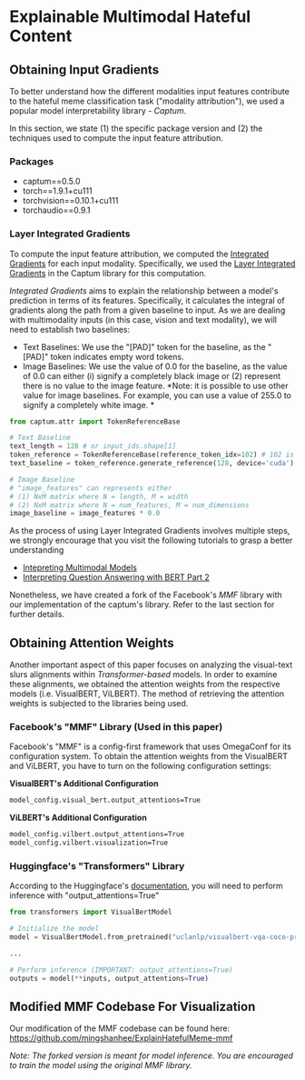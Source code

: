 # Explainable Multimodal Hateful Content

## Obtaining Input Gradients

To better understand how the different modalities input features contribute to the hateful meme classification task ("modality attribution"), we used a popular model interpretability library - *Captum*. 

In this section, we state (1) the specific package version and (2) the techniques used to compute the input feature attribution.

### Packages
- captum==0.5.0
- torch==1.9.1+cu111
- torchvision==0.10.1+cu111
- torchaudio==0.9.1

### Layer Integrated Gradients

To compute the input feature attribution, we computed the [Integrated Gradients](https://arxiv.org/abs/1703.01365) for each input modality. Specifically, we used the [Layer Integrated Gradients](https://captum.ai/docs/algorithms#layer-integrated-gradients) in the Captum library for this computation.

*Integrated Gradients* aims to explain the relationship between a model's prediction in terms of its features. Specifically, it calculates the integral of gradients along the path from a given baseline to input. As we are dealing with multimodality inputs (in this case, vision and text modality), we will need to establish two baselines:
- Text Baselines: We use the "[PAD]" token for the baseline, as the "[PAD]" token indicates empty word tokens.
- Image Baselines: We use the value of 0.0 for the baseline, as the value of 0.0 can either (i) signify a completely black image or (2) represent there is no value to the image feature. *Note: it is possible to use other value for image baselines. For example, you can use a value of 255.0 to signify a completely white image. *

```python
from captum.attr import TokenReferenceBase

# Text Baseline
text_length = 128 # or input_ids.shape[1]
token_reference = TokenReferenceBase(reference_token_idx=102) # 102 is the [PAD] token ID
text_baseline = token_reference.generate_reference(128, device='cuda').unsqueeze(0)

# Image Baseline
# "image_features" can represents either
# (1) NxM matrix where N = length, M = width
# (2) NxM matrix where N = num_features, M = num_dimensions
image_baseline = image_features * 0.0 
```

As the process of using Layer Integrated Gradients involves multiple steps, we strongly encourage that you visit the following tutorials to grasp a better understanding
- [Intepreting Multimodal Models](https://captum.ai/tutorials/IMDB_TorchText_Interpret)
- [Interpreting Question Answering with BERT Part 2](https://captum.ai/tutorials/Bert_SQUAD_Interpret2)

Nonetheless, we have created a fork of the Facebook's *MMF* library with our implementation of the captum's library. Refer to the last section for further details.

## Obtaining Attention Weights

Another important aspect of this paper focuses on analyzing the visual-text slurs alignments within *Transformer-based* models. In order to examine these alignments, we obtained the attention weights from the respective models (i.e. VisualBERT, ViLBERT). The method of retrieving the attention weights is subjected to the libraries being used.

### Facebook's "MMF" Library (Used in this paper)

Facebook's "MMF" is a config-first framework that uses OmegaConf for its configuration system. To obtain the attention weights from the VisualBERT and ViLBERT, you have to turn on the following configuration settings:

**VisualBERT's Additional Configuration**
```bash
model_config.visual_bert.output_attentions=True
```

**ViLBERT's Additional Configuration**
```bash
model_config.vilbert.output_attentions=True
model_config.vilbert.visualization=True
```

### Huggingface's "Transformers" Library

According to the Huggingface's [documentation]("https://huggingface.co/docs/transformers/model_doc/visual_bert#transformers.VisualBertModel"), you will need to perform inference with "output_attentions=True"

```python
from transformers import VisualBertModel

# Initialize the model
model = VisualBertModel.from_pretrained("uclanlp/visualbert-vqa-coco-pre")

...

# Perform inference (IMPORTANT: output_attentions=True)
outputs = model(**inputs, output_attentions=True)
```


## Modified MMF Codebase For Visualization

Our modification of the MMF codebase can be found here: https://github.com/mingshanhee/ExplainHatefulMeme-mmf

*Note: The forked version is meant for model inference. You are encouraged to train the model using the original MMF library.* 